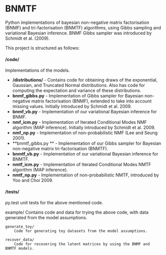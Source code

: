 # BNMTF
Python implementations of bayesian non-negative matrix factorisation (BNMF) and tri-factorisation (BNMTF) algorithms, using Gibbs sampling and variational Bayesian inference. BNMF Gibbs sampler was introduced by Schmidt et al. (2009).

This project is structured as follows:

#### /code/
Implementations of the models.
- **/distributions/** - Contains code for obtaining draws of the exponential, Gaussian, and Truncated Normal distributions. Also has code for computing the expectation and variance of these distributions.
- **bnmf_gibbs.py** - Implementation of Gibbs sampler for Bayesian non-negative matrix factorisation (BNMF), extended to take into account missing values. Initially introduced by Schmidt et al. 2009.
- **bnmf_vb.py** - Implementation of our variational Bayesian inference for BNMF.
- **nmf_icm.py** - Implementation of Iterated Conditional Modes NMF algorithm (MAP inference). Initially introduced by Schmidt et al. 2009.
- **nmf_np.py** - Implementation of non-probabilistic NMF (Lee and Seung 2001).
- **bnmtf_gibbs.py ** - Implementation of our Gibbs sampler for Bayesian non-negative matrix tri-factorisation (BNMTF).
- **bnmtf_vb.py** - Implementation of our variational Bayesian inference for BNMTF.
- **nmtf_icm.py** - Implementation of Iterated Conditional Modes NMTF algorithm (MAP inference).
- **nmtf_np.py** - Implementation of non-probabilistic NMTF, introduced by Yoo and Choi 2009.

#### /tests/
py.test unit tests for the above mentioned code.

example/
	Contains code and data for trying the above code, with data generated from the model assumptions.

	generate_toy/
		Code for generating toy datasets from the model assumptions.

	recover_data/
		Code for recovering the latent matrices by using the BNMF and BNMTF models.
